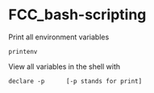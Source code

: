 # FCC_bash-scripting

Print all environment variables
```
printenv
```

View all variables in the shell with 
```
declare -p      [-p stands for print]
```
